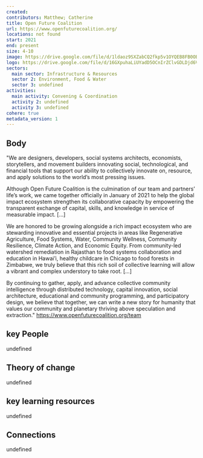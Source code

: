 ```yaml
---
created:
contributors: Matthew; Catherine
title: Open Future Coalition
url: https://www.openfuturecoalition.org/ 
locations: not found
start: 2021
end: present
size: 4-10
image: https://drive.google.com/file/d/1ldaoz9SXZabCQ2fkp5v1OYQEB8FB0OB0/view?usp=drive_link
logo: https://drive.google.com/file/d/16GXpuhaLiUYadD5OCnIrZClvGDLDjd6V/view?usp=drive_link
sectors:
  main sector: Infrastructure & Resources
  sector 2: Environment, Food & Water
  sector 3: undefined
activities: 
  main activity: Convening & Coordination
  activity 2: undefined
  activity 3: undefined
cohere: true
metadata_version: 1
---
```



## Body

"We are designers, developers, social systems architects, economists, storytellers, and movement builders innovating social, technological, and financial tools that support our ability to collectively innovate on, resource, and apply solutions to the world’s most pressing issues. 

Although Open Future Coalition is the culmination of our team and partners’ life’s work, we came together officially in January of 2021 to help the global impact ecosystem strengthen its collaborative capacity by empowering the transparent exchange of capital, skills, and knowledge in service of measurable impact.  [...]

We are honored to be growing alongside a rich impact ecosystem who are stewarding innovative and essential projects in areas like Regenerative Agriculture, Food Systems, Water, Community Wellness, Community Resilience, Climate Action, and Economic Equity. From community-led watershed remediation in Rajasthan to food systems collaboration and education in Hawai’i, healthy childcare in Chicago to food forests in Zimbabwe, we truly believe that this rich soil of collective learning will allow a vibrant and complex understory to take root. [...]

By continuing to gather, apply, and advance collective community intelligence through distributed technology, capital innovation, social architecture, educational and community programming, and participatory design, we believe that together, we can write a new story for humanity that values our community and planetary thriving above speculation and extraction."
https://www.openfuturecoalition.org/team 

## key People

undefined

## Theory of change

undefined

## key learning resources

undefined

## Connections

undefined

